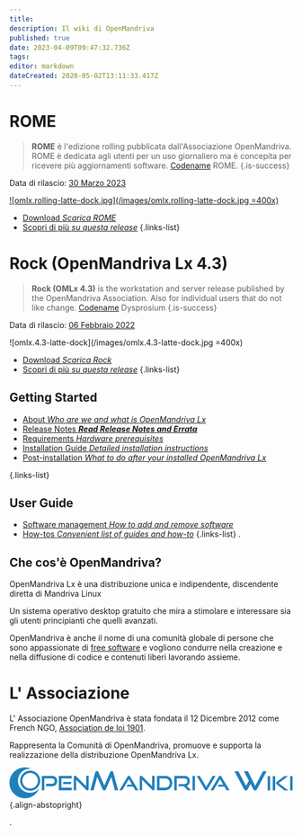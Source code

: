 ```yaml
---
title: 
description: Il wiki di OpenMandriva
published: true
date: 2023-04-09T09:47:32.736Z
tags: 
editor: markdown
dateCreated: 2020-05-02T13:11:33.417Z
---
```


# ROME

> **ROME** è l'edizione rolling pubblicata dall'Associazione OpenMandriva. ROME è dedicata agli utenti per un uso giornaliero ma è concepita per ricevere più aggiornamenti software. [Codename](/policies/codename) ROME.
{.is-success}

Data di rilascio:  [30 Marzo 2023](https://www.openmandriva.org/96)
 
[![omlx.rolling-latte-dock.jpg](/images/omlx.rolling-latte-dock.jpg =400x)](/images/omlx.rolling-latte-dock.jpg) 


- [Download *Scarica ROME*](/en/distribution/releases/download)
- [Scopri di più *su questa release*](/distribution/releases/rome) 
{.links-list}

# Rock (OpenMandriva Lx 4.3)

>  **Rock (OMLx 4.3)** is the workstation and server release published by the OpenMandriva Association. Also for individual users that do not like change. [Codename](/policies/codename) Dysprosium
{.is-success}

Data di rilascio:  [06 Febbraio 2022](https://www.openmandriva.org/en/news/article/openmandriva-lx-4-3-released)

![omlx.4.3-latte-dock](/images/omlx.4.3-latte-dock.jpg =400x)


- [Download *Scarica Rock*](/en/distribution/releases/download)
- [Scopri di più *su questa release*](/distribution/releases/omlx43) 
{.links-list}

## Getting Started

- [About *Who are we and what is OpenMandriva Lx*](/distribution)
- [Release Notes ***Read Release Notes and Errata***](/distribution/releases/current)
- [Requirements *Hardware prerequisites*](/distribution/install/requirements/)
- [Installation Guide *Detailed installation instructions*](/distribution/install/)
- [Post-installation *What to do after your installed OpenMandriva Lx*](/distribution/install/post-install)

{.links-list}

## User Guide

- [Software management *How to add and remove software*](/distribution/guides/software-management)
- [How-tos *Convenient list of guides and how-to*](/distribution/guides/how-tos)
{.links-list}
.
## Che cos'è OpenMandriva?
OpenMandriva Lx è una distribuzione unica e indipendente, discendente diretta di Mandriva Linux

Un sistema operativo desktop gratuito che mira a stimolare e interessare sia gli utenti principianti che quelli avanzati.

OpenMandriva è anche il nome di una comunità globale di persone che sono appassionate di [free software](http://en.wikipedia.org/wiki/Free_software) e vogliono condurre nella creazione e nella diffusione di codice e contenuti liberi lavorando assieme.

# L' Associazione
L' Associazione OpenMandriva è stata fondata il 12 Dicembre 2012 come French NGO, [Association de loi 1901](https://fr.wikipedia.org/wiki/Association_loi_de_1901). 

Rappresenta la Comunità di OpenMandriva, promuove e supporta la realizzazione della distribuzione OpenMandriva Lx.

![openmandriva-wiki.svg](/logo/openmandriva-wiki.svg){.align-abstopright}

\.

